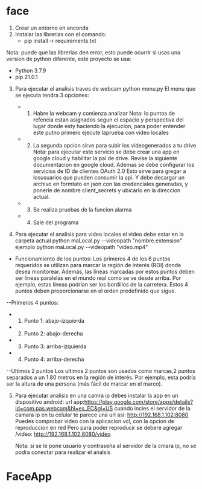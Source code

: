 # face
1. Crear un entorno en anconda
2. Instalar las librerias con el comando:
    - pip install -r requirements.txt

Nota: puede que las librerias  den error, esto puede ocurrir si usas una version
de python diferente, este proyecto se usa:
- Python 3.7.9
- pip 21.0.1 
3. Para ejecutar el analisis traves de webcam
    python menu.py
    El menu que se ejecuta tendra 3 opciones:
    - 1. Habre la webcam y comienza analizar
        Nota: lo puntos de refencia estan asignados segun el espacio y perspectiva del
        lugar donde esty haciendo la ejecucion, para poder entender este putno primero ejecute laprueba con video locales
    - 2. La segunda opcion sirve para subir los videogenerados a tu drive
        Nota: para ejecutar este servicio se debe crear una app en google cloud y habilitar la pai de
        drive. Revise la siguiente documentacion en google cloud.
        Ademas se debe configurar los servicios de ID de clientes OAuth 2.0
        Esto sirve para gregar a losusuarios que pueden consumir la api.
        Y  debe decargar un archivo en formtato en json con las credenciales generadas, y ponerle de nombre client_secrets y ubicarlo en la direccion actual.
    - 3. Se realiza pruebas de la funcion alarma
    - 4. Sale del programa 

4. Para ejecutar el analisis para video locales
el video debe estar en la carpeta actual 
    python maLocal.py --videopath "nombre.extension"
    ejemplo 
    python maLocal.py --videopath "video.mp4"

- Funcionamiento de los puntos:
Los primeros 4 de los 6 puntos requeridos se utilizan para marcar la región de interés (ROI) donde desea monitorear. Además, las líneas marcadas por estos puntos deben ser líneas paralelas en el mundo real como se ve desde arriba. Por ejemplo, estas líneas podrían ser los bordillos de la carretera.
Estos 4 puntos deben proporcionarse en el orden predefinido que sigue.

--Primeros 4 puntos:
   - 1. Punto 1: abajo-izquierda 
   - 2. Punto 2: abajo-derecha
   - 3. Punto 3: arriba-izquierda 
   - 4. Punto 4: arriba-derecha

--Ultimos 2 puntos 
Los ultimos 2 puntos son usados  como marcas,2  puntos separados  a un 1.80 metros en la región de interés. Por ejemplo, esta podría ser la altura de una persona (más fácil de marcar en el marco).

 5. Para ejecutar analisis en una camra ip
    debes instalar la app en un dispositivo android: 
    url app:https://play.google.com/store/apps/details?id=com.pas.webcam&hl=es_EC&gl=US
    cuando incies el servidor de la camara ip en tu celular
    te parece una url asi: http://192.168.1.102:8080
    Puedes comprobar video con la aplicacion vcl, con la opcion de reproduccion en red
    Pero para poder reproducir se debere agregar  /video: http://192.168.1.102:8080/video
   
    Nota: si se le pone usuario y contraseña al servidor de la cmara ip, no se podra conectar 
    para realizar el analsis

# FaceApp
